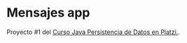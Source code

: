 # Mensajes app
Proyecto #1 del [Curso Java Persistencia de Datos en Platzi.](https://platzi.com/cursos/java-persistencia/).
